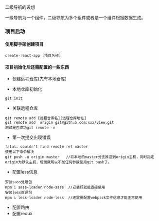 二级导航的设想

一级导航为一个组件，二级导航为多个组件或者是一个组件根据数据生成。





### 项目启动

#### 使用脚手架创建项目

~~~
create-react-app [项目名称]
~~~

#### 项目初始化后还需配置的一些东西

- 创建远程仓库(先有本地仓库)

- 本地仓库初始化

~~~
git init
~~~



- 关联远程仓库

~~~
git remote add [远程仓库名][远程仓库地址]
git remote add  origin git@github.com:xxx/view.git
测试是否成功git remote -v
~~~



- 第一次提交出现错误

~~~
fatal: couldn't find remote ref master
使用以下命令解决
git push -u origin master   //将本地的master分支推送到origin主机，同时指定origin为默认主机，后面就可以不加任何参数使用git push了。

~~~

- 配置less信息

~~~
安装sass处理包
npm i sass-loader node-sass  //安装好就能直接使用
安装less处理包
npm i less-loader node-less  //还需要配置webpack文件信息才能正常使用
~~~

- 配置路由
- 配置redux



